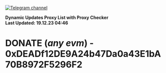 [![Telegram channel](https://img.shields.io/endpoint?url=https://runkit.io/damiankrawczyk/telegram-badge/branches/master?url=https://t.me/n4z4v0d)](https://t.me/n4z4v0d) 

**Dynamic Updates Proxy List with Proxy Checker**  
**Last Updated: 19.12.23 04:46**

# DONATE (_any evm_) - 0xDEADf12DE9A24b47Da0a43E1bA70B8972F5296F2
